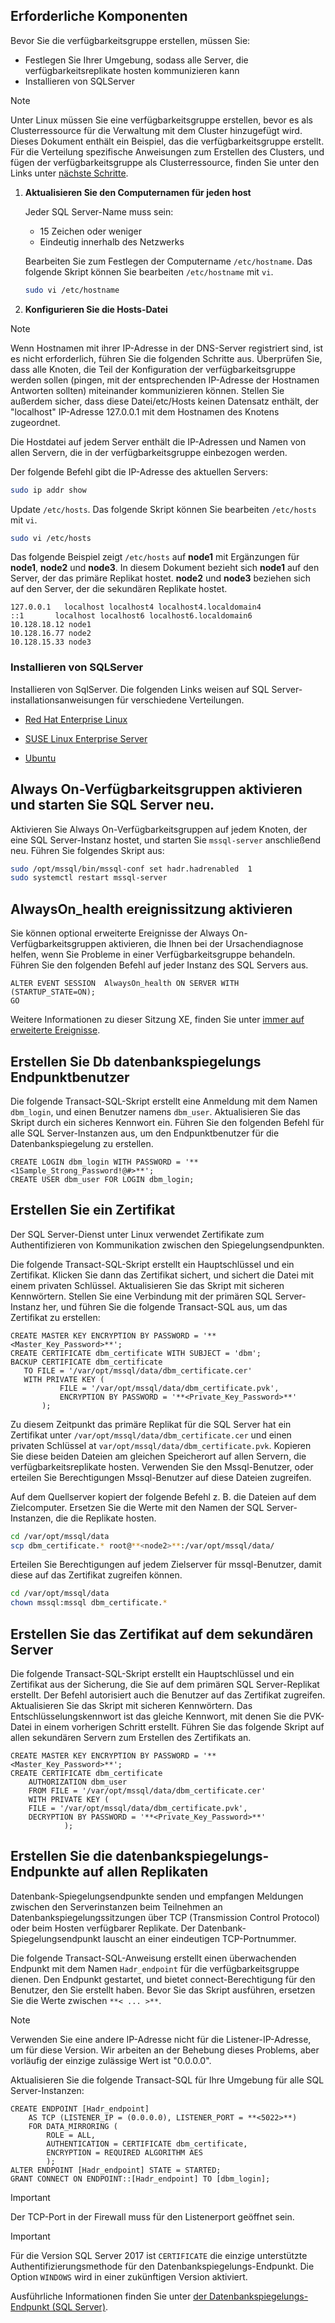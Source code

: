 ## <a name="prerequisites"></a>Erforderliche Komponenten

Bevor Sie die verfügbarkeitsgruppe erstellen, müssen Sie:

- Festlegen Sie Ihrer Umgebung, sodass alle Server, die verfügbarkeitsreplikate hosten kommunizieren kann
- Installieren von SQLServer

>[!NOTE]
>Unter Linux müssen Sie eine verfügbarkeitsgruppe erstellen, bevor es als Clusterressource für die Verwaltung mit dem Cluster hinzugefügt wird. Dieses Dokument enthält ein Beispiel, das die verfügbarkeitsgruppe erstellt. Für die Verteilung spezifische Anweisungen zum Erstellen des Clusters, und fügen der verfügbarkeitsgruppe als Clusterressource, finden Sie unter den Links unter [nächste Schritte](#next-steps).

1. **Aktualisieren Sie den Computernamen für jeden host**

   Jeder SQL Server-Name muss sein:
   
   - 15 Zeichen oder weniger
   - Eindeutig innerhalb des Netzwerks
   
   Bearbeiten Sie zum Festlegen der Computername `/etc/hostname`. Das folgende Skript können Sie bearbeiten `/etc/hostname` mit `vi`.

   ```bash
   sudo vi /etc/hostname
   ```

1. **Konfigurieren Sie die Hosts-Datei**

>[!NOTE]
>Wenn Hostnamen mit ihrer IP-Adresse in der DNS-Server registriert sind, ist es nicht erforderlich, führen Sie die folgenden Schritte aus. Überprüfen Sie, dass alle Knoten, die Teil der Konfiguration der verfügbarkeitsgruppe werden sollen (pingen, mit der entsprechenden IP-Adresse der Hostnamen Antworten sollten) miteinander kommunizieren können. Stellen Sie außerdem sicher, dass diese Datei/etc/Hosts keinen Datensatz enthält, der "localhost" IP-Adresse 127.0.0.1 mit dem Hostnamen des Knotens zugeordnet.


   Die Hostdatei auf jedem Server enthält die IP-Adressen und Namen von allen Servern, die in der verfügbarkeitsgruppe einbezogen werden. 

   Der folgende Befehl gibt die IP-Adresse des aktuellen Servers:

   ```bash
   sudo ip addr show
   ```

   Update `/etc/hosts`. Das folgende Skript können Sie bearbeiten `/etc/hosts` mit `vi`.

   ```bash
   sudo vi /etc/hosts
   ```

   Das folgende Beispiel zeigt `/etc/hosts` auf **node1** mit Ergänzungen für **node1**, **node2** und **node3**. In diesem Dokument bezieht sich **node1** auf den Server, der das primäre Replikat hostet. **node2** und **node3** beziehen sich auf den Server, der die sekundären Replikate hostet.


   ```
   127.0.0.1   localhost localhost4 localhost4.localdomain4
   ::1       localhost localhost6 localhost6.localdomain6
   10.128.18.12 node1
   10.128.16.77 node2
   10.128.15.33 node3
   ```

### <a name="install-sql-server"></a>Installieren von SQLServer

Installieren von SqlServer. Die folgenden Links weisen auf SQL Server-installationsanweisungen für verschiedene Verteilungen. 

- [Red Hat Enterprise Linux](../linux/quickstart-install-connect-red-hat.md)

- [SUSE Linux Enterprise Server](../linux/quickstart-install-connect-suse.md)

- [Ubuntu](../linux/quickstart-install-connect-ubuntu.md)

## <a name="enable-always-on-availability-groups-and-restart-sqlserver"></a>Always On-Verfügbarkeitsgruppen aktivieren und starten Sie SQL Server neu.

Aktivieren Sie Always On-Verfügbarkeitsgruppen auf jedem Knoten, der eine SQL Server-Instanz hostet, und starten Sie `mssql-server` anschließend neu.  Führen Sie folgendes Skript aus:

```bash
sudo /opt/mssql/bin/mssql-conf set hadr.hadrenabled  1
sudo systemctl restart mssql-server
```

##  <a name="enable-alwaysonhealth-event-session"></a>AlwaysOn_health ereignissitzung aktivieren 

Sie können optional erweiterte Ereignisse der Always On-Verfügbarkeitsgruppen aktivieren, die Ihnen bei der Ursachendiagnose helfen, wenn Sie Probleme in einer Verfügbarkeitsgruppe behandeln. Führen Sie den folgenden Befehl auf jeder Instanz des SQL Servers aus. 

```Transact-SQL
ALTER EVENT SESSION  AlwaysOn_health ON SERVER WITH (STARTUP_STATE=ON);
GO
```

Weitere Informationen zu dieser Sitzung XE, finden Sie unter [immer auf erweiterte Ereignisse](http://msdn.microsoft.com/library/dn135324.aspx).

## <a name="create-db-mirroring-endpoint-user"></a>Erstellen Sie Db datenbankspiegelungs Endpunktbenutzer

Die folgende Transact-SQL-Skript erstellt eine Anmeldung mit dem Namen `dbm_login`, und einen Benutzer namens `dbm_user`. Aktualisieren Sie das Skript durch ein sicheres Kennwort ein. Führen Sie den folgenden Befehl für alle SQL Server-Instanzen aus, um den Endpunktbenutzer für die Datenbankspiegelung zu erstellen.

```Transact-SQL
CREATE LOGIN dbm_login WITH PASSWORD = '**<1Sample_Strong_Password!@#>**';
CREATE USER dbm_user FOR LOGIN dbm_login;
```

## <a name="create-a-certificate"></a>Erstellen Sie ein Zertifikat

Der SQL Server-Dienst unter Linux verwendet Zertifikate zum Authentifizieren von Kommunikation zwischen den Spiegelungsendpunkten. 

Die folgende Transact-SQL-Skript erstellt ein Hauptschlüssel und ein Zertifikat. Klicken Sie dann das Zertifikat sichert, und sichert die Datei mit einem privaten Schlüssel. Aktualisieren Sie das Skript mit sicheren Kennwörtern. Stellen Sie eine Verbindung mit der primären SQL Server-Instanz her, und führen Sie die folgende Transact-SQL aus, um das Zertifikat zu erstellen:

```Transact-SQL
CREATE MASTER KEY ENCRYPTION BY PASSWORD = '**<Master_Key_Password>**';
CREATE CERTIFICATE dbm_certificate WITH SUBJECT = 'dbm';
BACKUP CERTIFICATE dbm_certificate
   TO FILE = '/var/opt/mssql/data/dbm_certificate.cer'
   WITH PRIVATE KEY (
           FILE = '/var/opt/mssql/data/dbm_certificate.pvk',
           ENCRYPTION BY PASSWORD = '**<Private_Key_Password>**'
       );
```

Zu diesem Zeitpunkt das primäre Replikat für die SQL Server hat ein Zertifikat unter `/var/opt/mssql/data/dbm_certificate.cer` und einen privaten Schlüssel at `var/opt/mssql/data/dbm_certificate.pvk`. Kopieren Sie diese beiden Dateien am gleichen Speicherort auf allen Servern, die verfügbarkeitsreplikate hosten. Verwenden Sie den Mssql-Benutzer, oder erteilen Sie Berechtigungen Mssql-Benutzer auf diese Dateien zugreifen. 

Auf dem Quellserver kopiert der folgende Befehl z. B. die Dateien auf dem Zielcomputer. Ersetzen Sie die  **<node2>**  Werte mit den Namen der SQL Server-Instanzen, die die Replikate hosten. 

```bash
cd /var/opt/mssql/data
scp dbm_certificate.* root@**<node2>**:/var/opt/mssql/data/
```

Erteilen Sie Berechtigungen auf jedem Zielserver für mssql-Benutzer, damit diese auf das Zertifikat zugreifen können.

```bash
cd /var/opt/mssql/data
chown mssql:mssql dbm_certificate.*
```

## <a name="create-the-certificate-on-secondary-servers"></a>Erstellen Sie das Zertifikat auf dem sekundären Server

Die folgende Transact-SQL-Skript erstellt ein Hauptschlüssel und ein Zertifikat aus der Sicherung, die Sie auf dem primären SQL Server-Replikat erstellt. Der Befehl autorisiert auch die Benutzer auf das Zertifikat zugreifen. Aktualisieren Sie das Skript mit sicheren Kennwörtern. Das Entschlüsselungskennwort ist das gleiche Kennwort, mit denen Sie die PVK-Datei in einem vorherigen Schritt erstellt. Führen Sie das folgende Skript auf allen sekundären Servern zum Erstellen des Zertifikats an.

```Transact-SQL
CREATE MASTER KEY ENCRYPTION BY PASSWORD = '**<Master_Key_Password>**';
CREATE CERTIFICATE dbm_certificate   
    AUTHORIZATION dbm_user
    FROM FILE = '/var/opt/mssql/data/dbm_certificate.cer'
    WITH PRIVATE KEY (
    FILE = '/var/opt/mssql/data/dbm_certificate.pvk',
    DECRYPTION BY PASSWORD = '**<Private_Key_Password>**'
            );
```

## <a name="create-the-database-mirroring-endpoints-on-all-replicas"></a>Erstellen Sie die datenbankspiegelungs-Endpunkte auf allen Replikaten

Datenbank-Spiegelungsendpunkte senden und empfangen Meldungen zwischen den Serverinstanzen beim Teilnehmen an Datenbankspiegelungssitzungen über TCP (Transmission Control Protocol) oder beim Hosten verfügbarer Replikate. Der Datenbank-Spiegelungsendpunkt lauscht an einer eindeutigen TCP-Portnummer. 

Die folgende Transact-SQL-Anweisung erstellt einen überwachenden Endpunkt mit dem Namen `Hadr_endpoint` für die verfügbarkeitsgruppe dienen. Den Endpunkt gestartet, und bietet connect-Berechtigung für den Benutzer, den Sie erstellt haben. Bevor Sie das Skript ausführen, ersetzen Sie die Werte zwischen `**< ... >**`.

>[!NOTE]
>Verwenden Sie eine andere IP-Adresse nicht für die Listener-IP-Adresse, um für diese Version. Wir arbeiten an der Behebung dieses Problems, aber vorläufig der einzige zulässige Wert ist "0.0.0.0".

Aktualisieren Sie die folgende Transact-SQL für Ihre Umgebung für alle SQL Server-Instanzen: 

```Transact-SQL
CREATE ENDPOINT [Hadr_endpoint]
    AS TCP (LISTENER_IP = (0.0.0.0), LISTENER_PORT = **<5022>**)
    FOR DATA_MIRRORING (
        ROLE = ALL,
        AUTHENTICATION = CERTIFICATE dbm_certificate,
        ENCRYPTION = REQUIRED ALGORITHM AES
        );
ALTER ENDPOINT [Hadr_endpoint] STATE = STARTED;
GRANT CONNECT ON ENDPOINT::[Hadr_endpoint] TO [dbm_login];
```

>[!IMPORTANT]
>Der TCP-Port in der Firewall muss für den Listenerport geöffnet sein.

>[!IMPORTANT]
>Für die Version SQL Server 2017 ist `CERTIFICATE` die einzige unterstützte Authentifizierungsmethode für den Datenbankspiegelungs-Endpunkt. Die Option `WINDOWS` wird in einer zukünftigen Version aktiviert.

Ausführliche Informationen finden Sie unter [der Datenbankspiegelungs-Endpunkt (SQL Server)](http://msdn.microsoft.com/library/ms179511.aspx).
